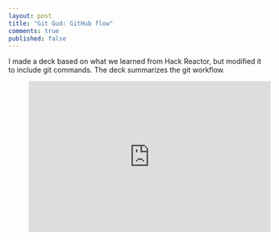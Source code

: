 ```yaml
---
layout: post
title: "Git Gud: GitHub flow"
comments: true
published: false
---
```


I made a deck based on what we learned from Hack Reactor, but modified it to include git commands. The deck summarizes the git workflow.

<figure class="google-slides">
<iframe src="https://docs.google.com/presentation/d/e/2PACX-1vRBiNo2ClpmaaIIrdu_3WPEWRecpzMPpAy6BtXtuy5PyqJkijH3vZlGwH4gAD_-kZCS8-kDG5kfMU5Y/embed?start=false&loop=false&delayms=3000" frameborder="0" width="480" height="299" allowfullscreen="true" mozallowfullscreen="true" webkitallowfullscreen="true"></iframe>
</figure>
